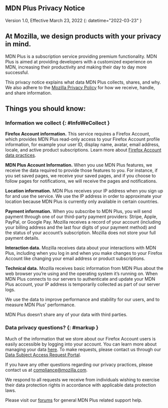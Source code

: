 ## <span class="privacy-header-firefox">MDN Plus</span> <span class="privacy-header-policy">Privacy Notice</span>

Version 1.0, Effective March 23, 2022
{: datetime="2022-03-23" }

## At Mozilla, we design products with your privacy in mind.

MDN Plus is a subscription service providing premium functionality. MDN Plus is aimed at providing developers with a customized experience on MDN, increasing their productivity and making their day to day more successful.

This privacy notice explains what data MDN Plus collects, shares, and why. We also adhere to the [Mozilla Privacy Policy](https://www.mozilla.org/privacy/) for how we receive, handle, and share information.

## Things you should know:

### Information we collect {: #InfoWeCollect }

__Firefox Account information.__ This service requires a Firefox Account, which provides MDN Plus read-only access to your Firefox Account profile information, for example your user ID, display name, avatar, email address, locale, and active product subscriptions. Learn more about [Firefox Account data practices](https://www.mozilla.org/privacy/firefox/#firefox-accounts-join-firefox).

__MDN Plus Account Information.__ When you use MDN Plus features, we receive the data required to provide those features to you. For instance, if you set saved pages, we receive your saved pages, and if you choose to follow pages for notifications, we will receive the pages and notifications. 

__Location information.__ MDN Plus receives your IP address when you sign up for and use the service. We use the IP address in order to approximate your location because MDN Plus is currently only available in certain countries.

__Payment information.__ When you subscribe to MDN Plus, you will send payment through one of our third-party payment providers: Stripe, Apple, PayPal, or Google Pay. Mozilla receives a record of your account (including your billing address and the last four digits of your payment method) and the status of your account’s subscription. Mozilla does not store your full payment details.

__Interaction data.__ Mozilla receives data about your interactions with MDN Plus, including when you log in and when you make changes to your Firefox Account like changing your email address or product subscriptions.

__Technical data.__ Mozilla receives basic information from MDN Plus about the web browser you’re using and the operating system it’s running on. When MDN Plus connects to our servers to authenticate and update your MDN Plus account, your IP address is temporarily collected as part of our server logs. 

We use the data to improve performance and stability for our users, and to measure MDN Plus' performance.

MDN Plus doesn’t share any of your data with third parties.

### Data privacy questions? {: #markup }

Much of the information that we store about our Firefox Account users is easily accessible by logging into your account. You can learn more about  managing your data [here](https://support.mozilla.org/products/privacy-and-security/user-control). To make requests, please contact us through our [Data Subject Access Request Portal](https://privacyportal.onetrust.com/webform/1350748f-7139-405c-8188-22740b3b5587/4ba08202-2ede-4934-a89e-f0b0870f95f0).

If you have any other questions regarding our privacy practices, please contact us at compliance@mozilla.com.

We respond to all requests we receive from individuals wishing to exercise their data protection rights in accordance with applicable data protection laws.

Please visit our [forums](https://support.mozilla.org/) for general MDN Plus related support help.
